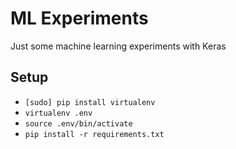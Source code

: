# ML Experiments

Just some machine learning experiments with Keras

## Setup

- `[sudo] pip install virtualenv`
- `virtualenv .env`
- `source .env/bin/activate`
- `pip install -r requirements.txt`
